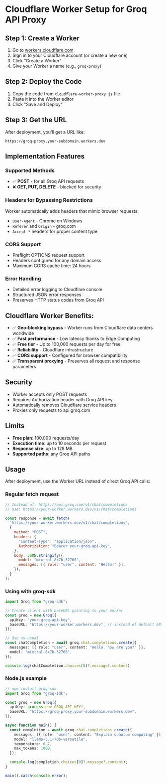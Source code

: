 # Cloudflare Worker Setup for Groq API Proxy

## Step 1: Create a Worker

1. Go to [workers.cloudflare.com](https://workers.cloudflare.com)
2. Sign in to your Cloudflare account (or create a new one)
3. Click "Create a Worker"
4. Give your Worker a name (e.g., `groq-proxy`)

## Step 2: Deploy the Code

1. Copy the code from `cloudflare-worker-proxy.js` file
2. Paste it into the Worker editor
3. Click "Save and Deploy"

## Step 3: Get the URL

After deployment, you'll get a URL like:

```
https://groq-proxy.your-subdomain.workers.dev
```

## Implementation Features

### Supported Methods

- ✅ **POST** - for all Groq API requests
- ❌ **GET, PUT, DELETE** - blocked for security

### Headers for Bypassing Restrictions

Worker automatically adds headers that mimic browser requests:

- `User-Agent` - Chrome on Windows
- `Referer` and `Origin` - groq.com
- `Accept-*` headers for proper content type

### CORS Support

- Preflight OPTIONS request support
- Headers configured for any domain access
- Maximum CORS cache time: 24 hours

### Error Handling

- Detailed error logging to Cloudflare console
- Structured JSON error responses
- Preserves HTTP status codes from Groq API

## Cloudflare Worker Benefits:

- ✅ **Geo-blocking bypass** - Worker runs from Cloudflare data centers worldwide
- ✅ **Fast performance** - Low latency thanks to Edge Computing
- ✅ **Free tier** - Up to 100,000 requests per day for free
- ✅ **Reliability** - Cloudflare infrastructure
- ✅ **CORS support** - Configured for browser compatibility
- ✅ **Transparent proxying** - Preserves all request and response parameters

## Security

- Worker accepts only POST requests
- Requires Authorization header with Groq API key
- Automatically removes Cloudflare service headers
- Proxies only requests to api.groq.com

## Limits

- **Free plan**: 100,000 requests/day
- **Execution time**: up to 10 seconds per request
- **Response size**: up to 128 MB
- **Supported paths**: any Groq API paths

## Usage

After deployment, use the Worker URL instead of direct Groq API calls:

### Regular fetch request

```javascript
// Instead of: https://api.groq.com/v1/chat/completions
// Use: https://your-worker.workers.dev/v1/chat/completions

const response = await fetch(
  "https://your-worker.workers.dev/v1/chat/completions",
  {
    method: "POST",
    headers: {
      "Content-Type": "application/json",
      Authorization: "Bearer your-groq-api-key",
    },
    body: JSON.stringify({
      model: "mixtral-8x7b-32768",
      messages: [{ role: "user", content: "Hello!" }],
    }),
  }
);
```

### Using with groq-sdk

```typescript
import Groq from "groq-sdk";

// Create client with baseURL pointing to your Worker
const groq = new Groq({
  apiKey: "your-groq-api-key",
  baseURL: "https://your-worker.workers.dev", // instead of default API
});

// Use as usual
const chatCompletion = await groq.chat.completions.create({
  messages: [{ role: "user", content: "Hello, how are you?" }],
  model: "mixtral-8x7b-32768",
});

console.log(chatCompletion.choices[0]?.message?.content);
```

### Node.js example

```typescript
// npm install groq-sdk
import Groq from "groq-sdk";

const groq = new Groq({
  apiKey: process.env.GROQ_API_KEY!,
  baseURL: "https://groq-proxy.your-subdomain.workers.dev",
});

async function main() {
  const completion = await groq.chat.completions.create({
    messages: [{ role: "user", content: "Explain quantum computing" }],
    model: "llama-3.1-70b-versatile",
    temperature: 0.7,
    max_tokens: 1000,
  });

  console.log(completion.choices[0]?.message?.content);
}

main().catch(console.error);
```
